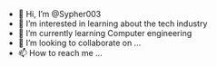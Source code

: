- 👋 Hi, I’m @Sypher003
- 👀 I’m interested in learning about the tech industry
- 🌱 I’m currently learning Computer engineering
- 💞️ I’m looking to collaborate on ...
- 📫 How to reach me ...

<!---
Sypher003/Sypher003 is a ✨ special ✨ repository because its `README.md` (this file) appears on your GitHub profile.
You can click the Preview link to take a look at your changes.
--->
